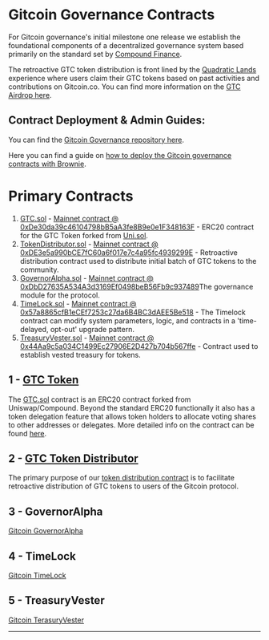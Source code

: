 # Gitcoin Governance Contracts

For Gitcoin governance's initial milestone one release we establish the foundational components of a decentralized governance system based primarily on the standard set by [Compound Finance](https://github.com/compound-finance/compound-protocol/tree/v2.8.1).

The retroactive GTC token distribution is front lined by the [Quadratic Lands](https://gitcoin.co/quadraticlands) experience where users claim their GTC tokens based on past activities and contributions on Gitcoin.co. You can find more information on the [GTC Airdrop here](https://gitcoin.co/blog/introducing-gtc-gitcoins-governance-token/).

## Contract Deployment & Admin Guides:

You can find the [Gitcoin Governance repository here](https://github.com/gitcoinco/governance).

Here you can find a guide on [how to deploy the Gitcoin governance contracts with Brownie](DEPLOYMENT-GUIDE.md).

# Primary Contracts

1. [GTC.sol](https://github.com/gitcoinco/governance/blob/main/contracts/GTC.sol) - [Mainnet contract @ 0xDe30da39c46104798bB5aA3fe8B9e0e1F348163F](https://etherscan.io/address/0xDe30da39c46104798bB5aA3fe8B9e0e1F348163F) - ERC20 contract for the GTC Token forked from [Uni.sol](https://github.com/Uniswap/governance/blob/master/contracts/Uni.sol).
2. [TokenDistributor.sol](https://github.com/gitcoinco/governance/blob/main/contracts/TokenDistributor.sol) - [Mainnet contract @ 0xDE3e5a990bCE7fC60a6f017e7c4a95fc4939299E](https://etherscan.io/address/0xDE3e5a990bCE7fC60a6f017e7c4a95fc4939299E) - Retroactive distribution contract used to distribute initial batch of GTC tokens to the community.
3. [GovernorAlpha.sol](https://github.com/gitcoinco/governance/blob/main/contracts/GovernorAlpha.sol) - [Mainnet contract @ 0xDbD27635A534A3d3169Ef0498beB56Fb9c937489](https://etherscan.io/address/0xDbD27635A534A3d3169Ef0498beB56Fb9c937489)The governance module for the protocol.
4. [TimeLock.sol](https://github.com/gitcoinco/governance/blob/main/contracts/Timelock.sol) - [Mainnet contract @ 0x57a8865cfB1eCEf7253c27da6B4BC3dAEE5Be518](https://etherscan.io/address/0x57a8865cfB1eCEf7253c27da6B4BC3dAEE5Be518) - The Timelock contract can modify system parameters, logic, and contracts in a 'time-delayed, opt-out' upgrade pattern.
5. [TreasuryVester.sol](https://github.com/gitcoinco/governance/blob/main/contracts/TreasuryVester.sol) - [Mainnet contract @ 0x44Aa9c5a034C1499Ec27906E2D427b704b567ffe](https://etherscan.io/address/0x44Aa9c5a034C1499Ec27906E2D427b704b567ffe) - Contract used to establish vested treasury for tokens.

## 1 - [GTC Token](./GTC-TOKEN.md)

The [GTC.sol](https://github.com/gitcoinco/governance/blob/main/contracts/GTA.sol) contract is an ERC20 contract forked from Uniswap/Compound. Beyond the standard ERC20 functionally it also has a token delegation feature that allows token holders to allocate voting shares to other addresses or delegates. More detailed info on the contract can be found [here](./GTC-TOKEN.md).

## 2 - [GTC Token Distributor](./TOKEN-DISTRIBUTOR.md)

The primary purpose of our [token distribution contract](https://github.com/gitcoinco/governance/blob/main/contracts/TokenDistributor.sol) is to facilitate retroactive distribution of GTC tokens to users of the Gitcoin protocol.

## 3 - GovernorAlpha

[Gitcoin GovernorAlpha](https://github.com/gitcoinco/governance/blob/main/contracts/GovernorAlpha.sol)

## 4 - TimeLock

[Gitcoin TimeLock](https://github.com/gitcoinco/governance/blob/main/contracts/Timelock.sol)

## 5 - TreasuryVester

[Gitcoin TerasuryVester](https://github.com/gitcoinco/governance/blob/main/contracts/TreasuryVester.sol)

---
